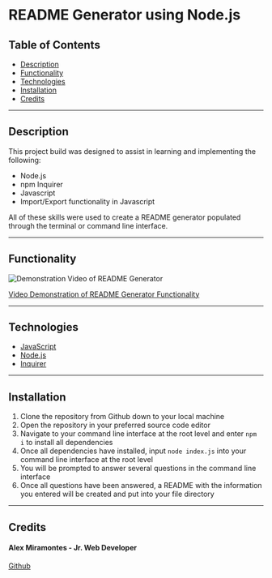 # README Generator using Node.js


## Table of Contents

- [Description](#description)
- [Functionality](#functionality)
- [Technologies](#technologies)
- [Installation](#installation)
- [Credits](#credits)

---

## Description

This project build was designed to assist in learning and implementing the following:
- Node.js
- npm Inquirer
- Javascript
- Import/Export functionality in Javascript

All of these skills were used to create a README generator populated through the terminal or command line interface.

---

## Functionality

![Demonstration Video of README Generator](./assets/images/functionality_demonstration_readme_generator.gif)

[Video Demonstration of README Generator Functionality](./assets/images/video_demonstrating_functionality_readme_generator.mp4)

---

## Technologies

- [JavaScript](https://www.javascript.com/)
- [Node.js](https://nodejs.org/)
- [Inquirer](https://www.npmjs.com/package/inquirer)

---

## Installation

1. Clone the repository from Github down to your local machine
2. Open the repository in your preferred source code editor
3. Navigate to your command line interface at the root level and enter `npm i` to install all dependencies
4. Once all dependencies have installed, input `node index.js` into your command line interface at the root level
5. You will be prompted to answer several questions in the command line interface
6. Once all questions have been answered, a README with the information you entered will be created and put into your file directory

---

## Credits

#### Alex Miramontes - Jr. Web Developer

[Github](https://www.github.com/amiramonte)